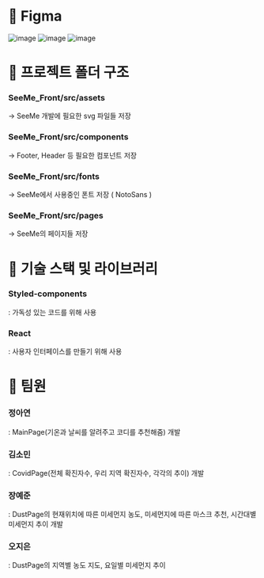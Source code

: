 # 📌 Figma

![image](https://user-images.githubusercontent.com/65931227/160164401-2239fb5e-1fb9-46d2-b21c-9e9c975fdf15.png)
![image](https://user-images.githubusercontent.com/65931227/160164464-906e8b11-a3ea-4820-8ce3-77719d308829.png)
![image](https://user-images.githubusercontent.com/65931227/160164513-16eb3fdb-fa77-425d-a5cf-bb3b87a498cd.png)


# 📌 프로젝트 폴더 구조

### SeeMe_Front/src/assets
-> SeeMe 개발에 필요한 svg 파일들 저장

### SeeMe_Front/src/components
-> Footer, Header 등 필요한 컴포넌트 저장

### SeeMe_Front/src/fonts
-> SeeMe에서 사용중인 폰트 저장 ( NotoSans )

### SeeMe_Front/src/pages
-> SeeMe의 페이지들 저장

# 📌 기술 스택 및 라이브러리

### Styled-components
: 가독성 있는 코드를 위해 사용

### React
: 사용자 인터페이스를 만들기 위해 사용

# 📌 팀원

### 정아연
: MainPage(기온과 날씨를 알려주고 코디를 추천해줌) 개발

### 김소민
: CovidPage(전체 확진자수, 우리 지역 확진자수, 각각의 추이) 개발

### 장예준
: DustPage의 현재위치에 따른 미세먼지 농도, 미세먼지에 따른 마스크 추천, 시간대별 미세먼지 추이 개발

### 오지은
: DustPage의 지역별 농도 지도, 요일별 미세먼지 추이 


